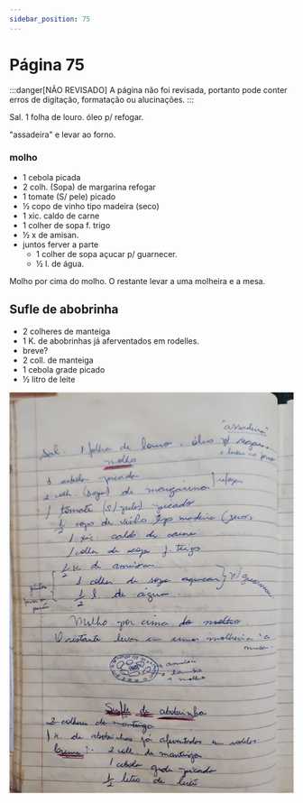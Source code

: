 ```yaml
---
sidebar_position: 75
---
```

# Página 75
:::danger[NÃO REVISADO]
A página não foi revisada, portanto pode conter erros de digitação, formatação ou alucinações.
:::

Sal. 1 folha de louro. óleo p/ refogar.

"assadeira"
e levar ao forno.

### molho

*   1 cebola picada
*   2 colh. (Sopa) de margarina refogar
*   1 tomate (S/ pele) picado
*   ½ copo de vinho tipo madeira (seco)
*   1 xic. caldo de carne
*   1 colher de sopa f. trigo
*   ½ x de amisan.
*   juntos ferver a parte
    *   1 colher de sopa açucar  p/ guarnecer.
    *   ½ l. de água.

Molho por cima do molho.
O restante levar a uma molheira e a mesa.

## Sufle de abobrinha

*   2 colheres de manteiga
*   1 K. de abobrinhas já aferventados em rodelles.
*   breve?
*   2 coll. de manteiga
*   1 cebola grade picado
*   ½ litro de leite


![imagem base](./images/page_75.png)